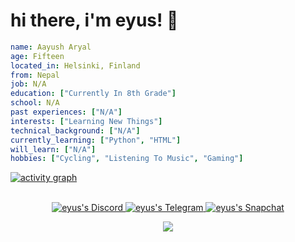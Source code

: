# hi there, i'm eyus! 👋

```yaml
name: Aayush Aryal
age: Fifteen 
located_in: Helsinki, Finland
from: Nepal
job: N/A
education: ["Currently In 8th Grade"]
school: N/A
past experiences: ["N/A"]
interests: ["Learning New Things"]
technical_background: ["N/A"]
currently_learning: ["Python", "HTML"]
will_learn: ["N/A"]
hobbies: ["Cycling", "Listening To Music", "Gaming"]
```

[![activity graph](https://github-readme-activity-graph.vercel.app/graph?username=eyus00&theme=github-dark-dimmed&custom_title=eyus%20activity%20graph&hide_border=true)](https://github.com/ashutosh00710/github-readme-activity-graph)

<p align="center">
<br/>
<a href="https://discord.com/users/1165246913197637682">
  <img alt="eyus's Discord" src="https://img.shields.io/badge/Discord-%235865F2.svg?style=for-the-badge&logo=discord&logoColor=white" />
</a>
<a href="https://t.me/eyus00">
  <img alt="eyus's Telegram"  src="https://img.shields.io/badge/Telegram-2CA5E0?style=for-the-badge&logo=telegram&logoColor=white)" />
</a>
</a>
<a href="https://t.snapchat.com/22oQYtO5">
  <img alt="eyus's Snapchat"  src="https://img.shields.io/badge/Snapchat-%23FFFC00.svg?style=for-the-badge&logo=Snapchat&logoColor=white" />
</a>
<br>
</p>

<p align="center">
  <img src="https://capsule-render.vercel.app/api?type=waving&color=gradient&height=60&section=footer"/>
</p>


<!--
thanks to @guilyx for the inspiration!
-->
